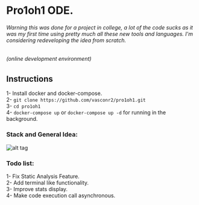 # Pro1oh1 ODE.
###### Warning this was done for a project in college, a lot of the code sucks as it was my first time using pretty much all these new tools and languages. I'm considering redeveloping the idea from scratch.
###### (online development environment)

## Instructions
1- Install docker and docker-compose.  
2- `git clone https://github.com/vasconr2/pro1oh1.git`  
3- `cd pro1oh1`  
4- `docker-compose up` or `docker-compose up -d` for running in the background.  

### Stack and General Idea:  
![alt tag](https://github.com/vasconr2/pro1oh1/blob/master/Stack.png)  

### Todo list:  
1- Fix Static Analysis Feature.  
2- Add terminal like functionality.  
3- Improve stats display.  
4- Make code execution call asynchronous.  
